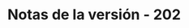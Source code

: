﻿---
title: Notas de la versión - 202
second_title: Aspose.Cells Cloud Documen
type: docs
url: /es/release-notes-2023/
description: Aspose.Cells La nube admite Excel para crear, convertir, fusionar, dividir, proteger, operación de objetos internos, etc.
weight: 7
---

